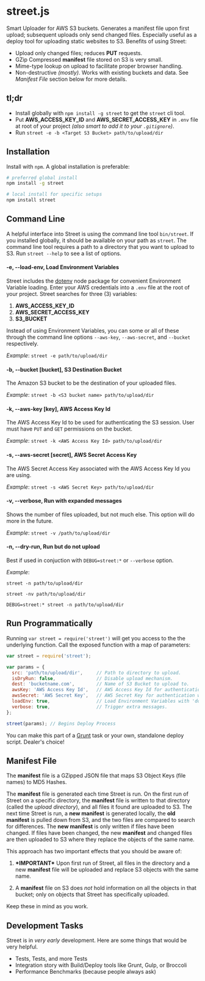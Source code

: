 street.js
=========

Smart Uploader for AWS S3 buckets.  Generates a manifest file upon first upload;
subsequent uploads only send changed files.  Especially useful as a deploy tool
for uploading static websites to S3. Benefits of using Street:

* Upload only changed files; reduces **PUT** requests.
* GZip Compressed **manifest** file stored on S3 is very small.
* Mime-type lookup on upload to facilitate proper browser handling.
* Non-destructive *(mostly)*.  Works with existing buckets and data. See *Manifest
  File* section below for more details.

tl;dr
-----

* Install globally with `npm install -g street` to get the `street` cli tool.
* Put **AWS_ACCESS_KEY_ID** and **AWS_SECRET_ACCESS_KEY** in `.env` file
  at root of your project *(also smart to add it to your `.gitignore`)*.
* Run `street -e -b <Target S3 Bucket> path/to/upload/dir`

Installation
------------

Install with `npm`.  A global installation is preferable:

```bash
# preferred global install
npm install -g street

# local install for specific setups
npm install street
```

Command Line
------------

A helpful interface into Street is using the command line tool `bin/street`.
If you installed globally, it should be available on your path as `street`. The
command line tool requires a path to a directory that you want to upload to S3.
Run `street --help` to see a list of options.

#### -e, --load-env, Load Environment Variables ####

Street includes the [dotenv](https://www.npmjs.org/package/dotenv-node) node
package for convenient Environment Variable loading.  Enter your AWS credentials
into a `.env` file at the root of your project.  Street searches for three (3)
variables:

1. **AWS_ACCESS_KEY_ID**
2. **AWS_SECRET_ACCESS_KEY**
3. **S3_BUCKET**

Instead of using Environment Variables, you can some or all of these through
the command line options `--aws-key`, `--aws-secret`, and `--bucket`
respectively.

*Example*: `street -e path/to/upload/dir`

#### -b, --bucket [bucket], S3 Destination Bucket ####

The Amazon S3 bucket to be the destination of your uploaded files.

*Example*: `street -b <S3 bucket name> path/to/upload/dir`

#### -k, --aws-key [key], AWS Access Key Id ####

The AWS Access Key Id to be used for authenticating the S3 session.  User must
have `PUT` and `GET` permissions on the bucket.

*Example*: `street -k <AWS Access Key Id> path/to/upload/dir`

#### -s, --aws-secret [secret], AWS Secret Access Key ####

The AWS Secret Access Key associated with the AWS Access Key Id you are using.

*Example*: `street -s <AWS Secret Key> path/to/upload/dir`

#### -v, --verbose, Run with expanded messages ####

Shows the number of files uploaded, but not much else.  This option will do more
in the future.

*Example*: `street -v /path/to/upload/dir`

#### -n, --dry-run, Run but do not upload ####

Best if used in conjuction with `DEBUG=street:*` or `--verbose` option.

*Example*:

`street -n path/to/upload/dir`

`street -nv path/to/upload/dir`

`DEBUG=street:* street -n path/to/upload/dir`

Run Programmatically
--------------------

Running `var street = require('street')` will get you access to the the
underlying function.  Call the exposed function with a map of parameters:

```javascript
var street = require('street');

var params = {
  src: 'path/to/upload/dir',     // Path to directory to upload.
  isDryRun: false,               // Disable upload mechanism.
  dest: 'bucketname.com',        // Name of S3 Bucket to upload to.
  awsKey: 'AWS Access Key Id',   // AWS Access Key Id for authentication w/ S3.
  awsSecret: 'AWS Secret Key',   // AWS Secret Key for authentication w/ S3.
  loadEnv: true,                 // Load Environment Variables with 'dotenv'.
  verbose: true,                 // Trigger extra messages.
};

street(params); // Begins Deploy Process
```

You can make this part of a [Grunt](http://gruntjs.com/) task or your own,
standalone deploy script.  Dealer's choice!


Manifest File
-------------
The **manifest** file is a GZipped JSON file that maps S3 Object Keys (file
names) to MD5 Hashes.

The **manifest** file is generated each time Street is run.  On the first run
of Street on a specific directory, the **manifest** file is written to that
directory (called the *upload directory*), and all files it found are uploaded to
S3.  The next time Street is run, a **new manifest** is generated locally, the
**old manifest** is pulled down from S3, and the two files are compared to
search for differences.  The **new manifest** is only written if files have
been changed.  If files have been changed, the new **manifest** and changed
files are then uploaded to S3 where they replace the objects of the same name.

This approach has two important effects that you should be aware of:

1. **\*IMPORTANT\*** Upon first run of Street, all files in the directory
   and a new **manifest** file will be uploaded and replace S3 objects with
   the same name.

2. A **manifest** file on S3 does *not* hold information on all the objects in
   that bucket; only on objects that Street has specifically uploaded.

Keep these in mind as you work.

Development Tasks
-----------------

Street is in *very early* development. Here are some things that would be very
helpful.

* Tests, Tests, and more Tests
* Integration story with Build/Deploy tools like Grunt, Gulp, or Broccoli
* Performance Benchmarks (because people always ask)
